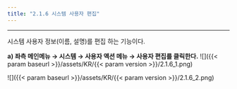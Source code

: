 ```yaml
---
title: "2.1.6 시스템 사용자 편집"
---
```


---
시스템 사용자 정보(이름, 설명)를 편집 하는 기능이다.

**a) 좌측 메인메뉴 → 시스템 → 사용자 액션 메뉴 → 사용자 편집를 클릭한다.**
![]({{< param baseurl >}}/assets/KR/{{< param version >}}/2.1.6_1.png)

![]({{< param baseurl >}}/assets/KR/{{< param version >}}/2.1.6_2.png)
